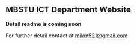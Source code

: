 ## MBSTU ICT Department Website

**Detail readme is coming soon**

For further detail contact at milon521@gmail.com
